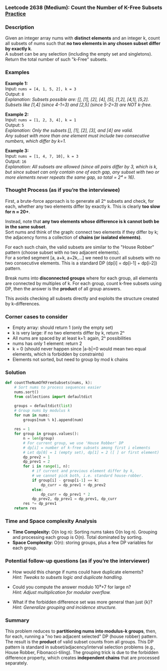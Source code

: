 ### Leetcode 2638 (Medium): Count the Number of K-Free Subsets [Practice](https://leetcode.com/problems/count-the-number-of-k-free-subsets)

### Description  
Given an integer array nums with **distinct elements** and an integer k, count all subsets of nums such that **no two elements in any chosen subset differ by exactly k**.  
A subset can be any selection (including the empty set and singletons).  
Return the total number of such "k-Free" subsets.

### Examples  

**Example 1:**  
Input: `nums = [4, 1, 5, 2], k = 3`  
Output: `8`  
*Explanation: Subsets possible are: [], [1], [2], [4], [5], [1,2], [4,1], [5,2].  
Subsets like [1,4] (since 4-1=3) and [2,5] (since 5-2=3) are NOT k-free.*

**Example 2:**  
Input: `nums = [1, 2, 3, 4], k = 1`  
Output: `5`  
*Explanation: Only the subsets [], [1], [2], [3], and [4] are valid.  
Any subset with more than one element must include two consecutive numbers, which differ by k=1.*

**Example 3:**  
Input: `nums = [1, 4, 7, 10], k = 3`  
Output: `16`  
*Explanation: All subsets are allowed (since all pairs differ by 3, which is k, but since subset can only contain one of each gap, any subset with two or more elements never repeats the same gap, so total = 2⁴ = 16).*  

### Thought Process (as if you’re the interviewee)  
First, a brute-force approach is to generate all 2ⁿ subsets and check, for each, whether any two elements differ by exactly k. This is clearly **too slow for n ≈ 20+**.

Instead, note that **any two elements whose difference is k cannot both be in the same subset**.  
Sort nums and think of the graph: connect two elements if they differ by k; the adjacency forms a collection of **chains (or isolated elements)**.

For each such chain, the valid subsets are similar to the "House Robber" pattern (choose subset with no two adjacent elements).  
For a sorted segment [a, a+k, a+2k,...] we need to count all subsets with no two consecutive elements. This is a standard DP (dp[i] = dp[i-1] + dp[i-2]) pattern.

Break nums into **disconnected groups** where for each group, all elements are connected by multiples of k. For each group, count k-free subsets using DP, then the answer is the **product** of all group answers.

This avoids checking all subsets directly and exploits the structure created by k-differences.

### Corner cases to consider  
- Empty array: should return 1 (only the empty set)
- k is very large: if no two elements differ by k, return 2ⁿ
- All nums are spaced by at least k+1: again, 2ⁿ possibilities
- nums has only 1 element: return 2
- k = 0 (should never happen since |a-b|=0 would mean two equal elements, which is forbidden by constraints)
- Elements not sorted, but need to group by mod k chains

### Solution

```python
def countTheNumOfKFreeSubsets(nums, k):
    # Sort nums to process sequences easier
    nums.sort()
    from collections import defaultdict

    groups = defaultdict(list)
    # Group nums by modulus k
    for num in nums:
        groups[num % k].append(num)
    
    res = 1
    for group in groups.values():
        n = len(group)
        # For current group, we use 'House Robber' DP
        # dp[i] = number of k-free subsets among first i elements
        # Let dp[0] = 1 (empty set), dp[1] = 2 ([ ] or first element)
        dp_prev2 = 1
        dp_prev1 = 2
        for i in range(1, n):
            # if current and previous element differ by k,
            # we cannot pick both, i.e. standard house-robber.
            if group[i] - group[i-1] == k:
                dp_curr = dp_prev1 + dp_prev2
            else:
                dp_curr = dp_prev1 * 2
            dp_prev2, dp_prev1 = dp_prev1, dp_curr
        res *= dp_prev1
    return res
```

### Time and Space complexity Analysis  

- **Time Complexity:** O(n log n): Sorting nums takes O(n log n). Grouping and processing each group is O(n). Total dominated by sorting.
- **Space Complexity:** O(n): storing groups, plus a few DP variables for each group.

### Potential follow-up questions (as if you’re the interviewer)  

- How would this change if nums could have duplicate elements?  
  *Hint: Tweaks to subsets logic and duplicate handling.*

- Could you compute the answer modulo 10⁹+7 for large n?  
  *Hint: Adjust multiplication for modular overflow.*

- What if the forbidden difference set was more general than just {k}?  
  *Hint: Generalize grouping and incidence structure.*

### Summary
This problem reduces to **partitioning nums into modulus-k groups**, then, for each, running a "no two adjacent selected" DP (house robber) pattern. The result is the **product** of valid subset counts from all groups. This DP pattern is standard in subset/adjacency/interval selection problems (e.g., House Robber, Fibonacci-tiling). The grouping trick is due to the forbidden difference property, which creates **independent chains** that are processed separately.